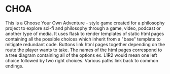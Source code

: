 # CHOA
This is a Choose Your Own Adventure - style game created for a philosophy project to explore sci-fi and philosophy through a game, video, podcast or another type of media.
It uses flask to render templates of static html pages containing all the possible choices which inherit from a "base" template to mitigate redundant code.
Buttons link html pages together depending on the route the player wants to take.
The names of the html pages correspond to a tree diagram containing all of the options ex. L1R2 would mean one left choice followed by two right choices.
Various paths link back to common endings.
